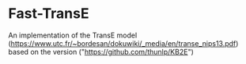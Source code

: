 # Fast-TransE

An implementation of the TransE model (https://www.utc.fr/~bordesan/dokuwiki/_media/en/transe_nips13.pdf) based on the version ("https://github.com/thunlp/KB2E")

